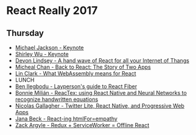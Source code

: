 React Really 2017
=================

## Thursday

* [Michael Jackson - Keynote](./Michael%20Jackson%20-%20Keynote.md)
* [Shirley Wu - Keynote](./Shirley%20Wu%20-%20Keynote.md)
* [Devon Lindsey - A hand wave of React for all your Internet of Thangs](./Devon%20Lindsey%20-%20React%20and%20IoT.md)
* [Micheal Chan - Back to React: The Story of Two Apps](./Micheal%20Chan.md)
* [Lin Clark - What WebAssembly means for React](./Lin%20Clark.md)
* LUNCH
* [Ben Ilegbodu - Layperson's guide to React Fiber](./Ben%20Ilegbodu)
* [Bonnie Milián - ReacTex: using React Native and Neural Networks to recognize handwritten equations](./Bonnie%20Milian.md)
* [Nicolas Gallagher - Twitter Lite, React Native, and Progressive Web Apps](./Nicolas%20Gallagher.md)
* [Jana Beck - React-ing htmlFor=empathy](./Jana%20Beck.md)
* [Zack Argyle - Redux + ServiceWorker = Offline React](./Zack%20Argyle.md)
